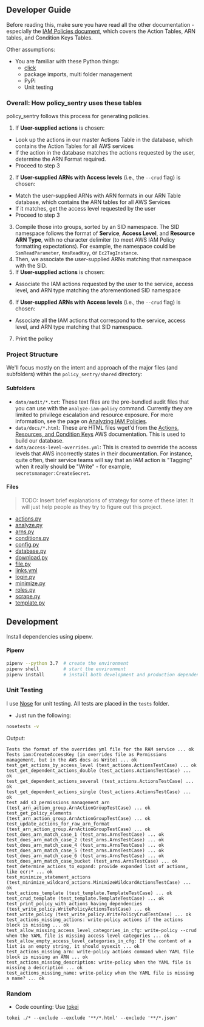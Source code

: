 ## Developer Guide

Before reading this, make sure you have read all the other documentation - especially the [IAM Policies document](IAM_Policies), which covers the Action Tables, ARN tables, and Condition Keys Tables.

Other assumptions:
* You are familiar with these Python things:
  - [click](1)
  - package imports, multi folder management
  - PyPi
  - Unit testing

### Overall: How policy_sentry uses these tables

policy_sentry follows this process for generating policies.

1. If __User-supplied actions__ is chosen:
  - Look up the actions in our master Actions Table in the database, which contains the Action Tables for all AWS services
  - If the action in the database matches the actions requested by the user, determine the ARN Format required.
  - Proceed to step 3
2. If __User-supplied ARNs with Access levels__ (i.e., the `--crud` flag) is chosen: 
  - Match the user-supplied ARNs with ARN formats in our ARN Table database, which contains the ARN tables for all AWS Services
  - If it matches, get the access level requested by the user
  - Proceed to step 3
3. Compile those into groups, sorted by an SID namespace. The SID namespace follows the format of **Service**, **Access Level**, and **Resource ARN Type**, with no character delimiter (to meet AWS IAM Policy formatting expectations). For example, the namespace could be `SsmReadParameter`, `KmsReadKey`, or `Ec2TagInstance`. 
4. Then, we associate the user-supplied ARNs matching that namespace with the SID.
5. If __User-supplied actions__ is chosen:
  - Associate the IAM actions requested by the user to the service, access level, and ARN type matching the aforementioned SID namespace
6. If __User-supplied ARNs with Access levels__ (i.e., the `--crud` flag) is chosen: 
  - Associate all the IAM actions that correspond to the service, access level, and ARN type matching that SID namespace.
7. Print the policy

### Project Structure

We'll focus mostly on the intent and approach of the major files (and subfolders) within the `policy_sentry/shared` directory:

#### Subfolders

* `data/audit/*.txt`: These text files are the pre-bundled audit files that you can use with the `analyze-iam-policy` command. Currently they are limited to privilege escalation and resource exposure. For more information, see the page on [Analyzing IAM Policies](Analyzing-IAM-Policies).
* `data/docs/*.html`: These are HTML files wget'd from the [Actions, Resources, and Condition Keys](2) AWS documentation. This is used to build our database.
* `data/access-level-overrides.yml`: This is created to override the access levels that AWS incorrectly states in their documentation. For instance, quite often, their service teams will say that an IAM action is "Tagging" when it really should be "Write" - for example, `secretsmanager:CreateSecret`.

#### Files

> TODO: Insert brief explanations of strategy for some of these later. It will just help people as they try to figure out this project.

* [actions.py](https://github.com/salesforce/policy_sentry/blob/master/policy_sentry/shared/actions.py)
* [analyze.py](https://github.com/salesforce/policy_sentry/blob/master/policy_sentry/shared/analyze.py)
* [arns.py](https://github.com/salesforce/policy_sentry/blob/master/policy_sentry/shared/arns.py)
* [conditions.py](https://github.com/salesforce/policy_sentry/blob/master/policy_sentry/shared/conditions.py)
* [config.py](https://github.com/salesforce/policy_sentry/blob/master/policy_sentry/shared/config.py)
* [database.py](https://github.com/salesforce/policy_sentry/blob/master/policy_sentry/shared/database.py)
* [download.py](https://github.com/salesforce/policy_sentry/blob/master/policy_sentry/shared/download.py)
* [file.py](https://github.com/salesforce/policy_sentry/blob/master/policy_sentry/shared/file.py)
* [links.yml](https://github.com/salesforce/policy_sentry/blob/master/policy_sentry/shared/)
* [login.py](https://github.com/salesforce/policy_sentry/blob/master/policy_sentry/shared/login.py)
* [minimize.py](https://github.com/salesforce/policy_sentry/blob/master/policy_sentry/shared/minimize.py)
* [roles.py](https://github.com/salesforce/policy_sentry/blob/master/policy_sentry/shared/roles.py)
* [scrape.py](https://github.com/salesforce/policy_sentry/blob/master/policy_sentry/shared/scrape.py)
* [template.py](https://github.com/salesforce/policy_sentry/blob/master/policy_sentry/shared/template.py)

## Development

Install dependencies using pipenv.

#### Pipenv

```bash
pipenv --python 3.7  # create the environment
pipenv shell         # start the environment
pipenv install       # install both development and production dependencies
```

### Unit Testing

I use [Nose](https://nose.readthedocs.io/en/latest/) for unit testing. All tests are placed in the `tests` folder. 

* Just run the following:

```bash
nosetests -v
```

Output:

```text
Tests the format of the overrides yml file for the RAM service ... ok
Tests iam:CreateAccessKey (in overrides file as Permissions management, but in the AWS docs as Write) ... ok
test_get_actions_by_access_level (test_actions.ActionsTestCase) ... ok
test_get_dependent_actions_double (test_actions.ActionsTestCase) ... ok
test_get_dependent_actions_several (test_actions.ActionsTestCase) ... ok
test_get_dependent_actions_single (test_actions.ActionsTestCase) ... ok
test_add_s3_permissions_management_arn (test_arn_action_group.ArnActionGroupTestCase) ... ok
test_get_policy_elements (test_arn_action_group.ArnActionGroupTestCase) ... ok
test_update_actions_for_raw_arn_format (test_arn_action_group.ArnActionGroupTestCase) ... ok
test_does_arn_match_case_1 (test_arns.ArnsTestCase) ... ok
test_does_arn_match_case_2 (test_arns.ArnsTestCase) ... ok
test_does_arn_match_case_4 (test_arns.ArnsTestCase) ... ok
test_does_arn_match_case_5 (test_arns.ArnsTestCase) ... ok
test_does_arn_match_case_6 (test_arns.ArnsTestCase) ... ok
test_does_arn_match_case_bucket (test_arns.ArnsTestCase) ... ok
test_determine_actions_to_expand: provide expanded list of actions, like ecr:* ... ok
test_minimize_statement_actions (test_minimize_wildcard_actions.MinimizeWildcardActionsTestCase) ... ok
test_actions_template (test_template.TemplateTestCase) ... ok
test_crud_template (test_template.TemplateTestCase) ... ok
test_print_policy_with_actions_having_dependencies (test_write_policy.WritePolicyActionsTestCase) ... ok
test_write_policy (test_write_policy.WritePolicyCrudTestCase) ... ok
test_actions_missing_actions: write-policy actions if the actions block is missing ... ok
test_allow_missing_access_level_categories_in_cfg: write-policy --crud when the YAML file is missing access level categories ... ok
test_allow_empty_access_level_categories_in_cfg: If the content of a list is an empty string, it should sysexit ... ok
test_actions_missing_arn: write-policy actions command when YAML file block is missing an ARN ... ok
test_actions_missing_description: write-policy when the YAML file is missing a description ... ok
test_actions_missing_name: write-policy when the YAML file is missing a name? ... ok
```

### Random

* Code counting: Use [tokei](https://github.com/XAMPPRocky/tokei#how-to-use-tokei)

```
tokei ./* --exclude --exclude '**/*.html' --exclude '**/*.json'
```

[1]: https://click.palletsprojects.com/en/7.x/#documentation
[2]: https://docs.aws.amazon.com/IAM/latest/UserGuide/reference_policies_actions-resources-contextkeys.html